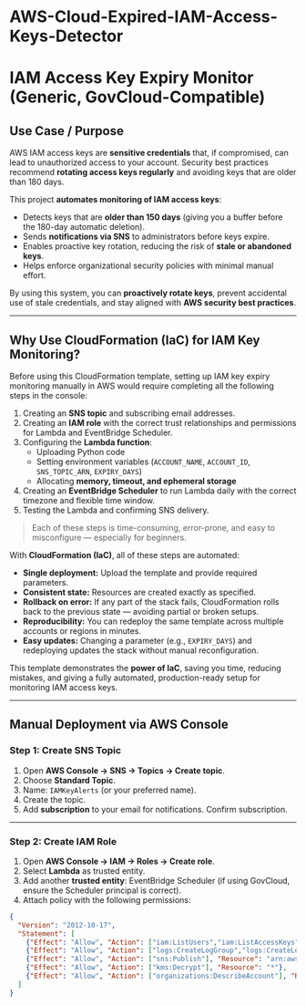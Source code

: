 # AWS-Cloud-Expired-IAM-Access-Keys-Detector

# IAM Access Key Expiry Monitor (Generic, GovCloud-Compatible)

## **Use Case / Purpose**

AWS IAM access keys are **sensitive credentials** that, if compromised, can lead to unauthorized access to your account. Security best practices recommend **rotating access keys regularly** and avoiding keys that are older than 180 days.  

This project **automates monitoring of IAM access keys**:

- Detects keys that are **older than 150 days** (giving you a buffer before the 180-day automatic deletion).  
- Sends **notifications via SNS** to administrators before keys expire.  
- Enables proactive key rotation, reducing the risk of **stale or abandoned keys**.  
- Helps enforce organizational security policies with minimal manual effort.  

By using this system, you can **proactively rotate keys**, prevent accidental use of stale credentials, and stay aligned with **AWS security best practices**.  

---

## **Why Use CloudFormation (IaC) for IAM Key Monitoring?**

Before using this CloudFormation template, setting up IAM key expiry monitoring manually in AWS would require completing all the following steps in the console:

1. Creating an **SNS topic** and subscribing email addresses.  
2. Creating an **IAM role** with the correct trust relationships and permissions for Lambda and EventBridge Scheduler.  
3. Configuring the **Lambda function**:
   - Uploading Python code  
   - Setting environment variables (`ACCOUNT_NAME`, `ACCOUNT_ID`, `SNS_TOPIC_ARN`, `EXPIRY_DAYS`)  
   - Allocating **memory, timeout, and ephemeral storage**  
4. Creating an **EventBridge Scheduler** to run Lambda daily with the correct timezone and flexible time window.  
5. Testing the Lambda and confirming SNS delivery.  

> Each of these steps is time-consuming, error-prone, and easy to misconfigure — especially for beginners.  

With **CloudFormation (IaC)**, all of these steps are automated:  

- **Single deployment:** Upload the template and provide required parameters.  
- **Consistent state:** Resources are created exactly as specified.  
- **Rollback on error:** If any part of the stack fails, CloudFormation rolls back to the previous state — avoiding partial or broken setups.  
- **Reproducibility:** You can redeploy the same template across multiple accounts or regions in minutes.  
- **Easy updates:** Changing a parameter (e.g., `EXPIRY_DAYS`) and redeploying updates the stack without manual reconfiguration.  

This template demonstrates the **power of IaC**, saving you time, reducing mistakes, and giving a fully automated, production-ready setup for monitoring IAM access keys.

---

## **Manual Deployment via AWS Console**

### **Step 1: Create SNS Topic**
1. Open **AWS Console → SNS → Topics → Create topic**.  
2. Choose **Standard Topic**.  
3. Name: `IAMKeyAlerts` (or your preferred name).  
4. Create the topic.  
5. Add **subscription** to your email for notifications. Confirm subscription.

---

### **Step 2: Create IAM Role**
1. Open **AWS Console → IAM → Roles → Create role**.  
2. Select **Lambda** as trusted entity.  
3. Add another **trusted entity**: EventBridge Scheduler (if using GovCloud, ensure the Scheduler principal is correct).  
4. Attach policy with the following permissions:

```json
{
  "Version": "2012-10-17",
  "Statement": [
    {"Effect": "Allow", "Action": ["iam:ListUsers","iam:ListAccessKeys"], "Resource": "*"},
    {"Effect": "Allow", "Action": ["logs:CreateLogGroup","logs:CreateLogStream","logs:PutLogEvents"], "Resource": "*"},
    {"Effect": "Allow", "Action": ["sns:Publish"], "Resource": "arn:aws:sns:REGION:ACCOUNT_ID:IAMKeyAlerts"},
    {"Effect": "Allow", "Action": ["kms:Decrypt"], "Resource": "*"},
    {"Effect": "Allow", "Action": ["organizations:DescribeAccount"], "Resource": "*"}
  ]
}
